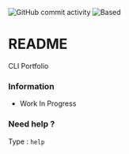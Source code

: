 ![GitHub commit activity](https://img.shields.io/github/commit-activity/m/ValMgr/CLI)
![Based](https://img.shields.io/badge/Based-true-B28CD8)

# README #

CLI Portfolio

### Information ###

* Work In Progress

### Need help ? ###

Type : ```help ```

